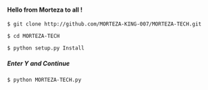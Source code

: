 #### Hello from Morteza to all !
```
$ git clone http://github.com/MORTEZA-KING-007/MORTEZA-TECH.git
```
```
$ cd MORTEZA-TECH
```
```
$ python setup.py Install
```
##### Enter Y and Continue
```
$ python MORTEZA-TECH.py
```
